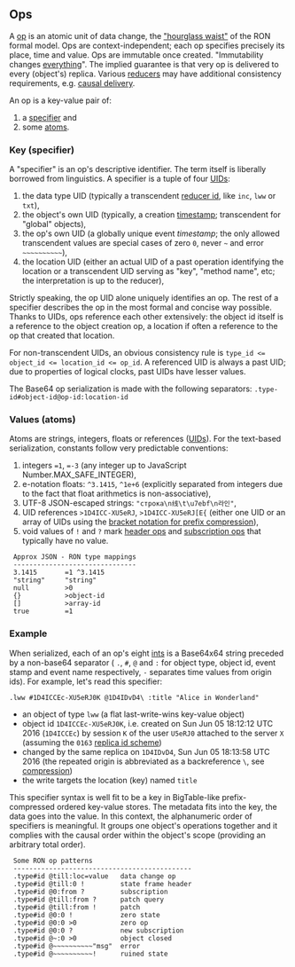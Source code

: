## Ops

A [op](op.md) is an atomic unit of data change, the ["hourglass waist"][waist] of the RON formal model.
Ops are context-independent; each op specifies precisely its place, time and value.
Ops are immutable once created.
"Immutability changes [everything][pat]".
The implied guarantee is that very op is delivered to every (object's) replica.
Various [reducers](reducer.md) may have additional consistency requirements, e.g. [causal delivery][causal].

An op is a key-value pair of:
1. a [specifier](spec.md) and
2. some [atoms](atom.md).

### Key (specifier)

A "specifier" is an op's descriptive identifier.
The term itself is liberally borrowed from linguistics.
A specifier is a tuple of four [UIDs](uid.md):

1. the data type UID (typically a transcendent [reducer id](reducer.md), like `inc`, `lww` or `txt`),
2. the object's own UID (typically, a creation [timestamp](uid.md); transcendent for "global" objects),
3. the op's own UID (a globally unique event *timestamp*; the only allowed transcendent values are special cases of zero `0`, never `~` and error `~~~~~~~~~~`),
4. the location UID (either an actual UID of a past operation identifying the location or a transcendent UID serving as "key", "method name", etc; the interpretation is up to the reducer),

Strictly speaking, the op UID alone uniquely identifies an op.
The rest of a specifier describes the op in the most formal and concise way possible.
Thanks to UIDs, ops reference each other extensively: the object id itself is a reference to the object creation op, a location if often a reference to the op that created that location.

For non-transcendent UIDs, an obvious consistency rule is `type_id <= object_id <= location_id <= op_id`.
A referenced UID is always a past UID; due to properties of logical clocks, past UIDs have lesser values.

The Base64 op serialization is made with the following separators: `.type-id#object-id@op-id:location-id`

### Values (atoms)

Atoms are strings, integers, floats or references ([UIDs](uid.md)).
For the text-based serialization, constants follow very predictable conventions:
1. integers `=1`, `=-3` (any integer up to JavaScript Number.MAX_SAFE_INTEGER),
2. e-notation floats: `^3.1415`, `^1e+6` (explicitly separated from integers due to the fact that float arithmetics is non-associative),
3. UTF-8 JSON-escaped strings: `"строка\n线\t\u7ebf\n라인"`,
4. UID references `>1D4ICC-XU5eRJ`, `>1D4ICC-XU5eRJ[E{` (either one UID or an array of UIDs using the [bracket notation for prefix compression](compression.md)),
5. void values of `!` and `?` mark [header ops](frame.md) and [subscription ops](subscription.md) that typically have no value.

```
 Approx JSON - RON type mappings
 -------------------------------
 3.1415       =1 ^3.1415
 "string"     "string"
 null         >0
 {}           >object-id
 []           >array-id
 true         =1
```

### Example

When serialized, each of an op's eight [ints](int.md) is a Base64x64 string preceded by a non-base64 separator ( `.`, `#`, `@` and `:` for object type, object id, event stamp and event name respectively, `-` separates time values from origin ids).
For example, let's read this specifier:

```
.lww #1D4ICCEc-XU5eRJ0K @1D4IDvD4\ :title "Alice in Wonderland"
```

* an object of type `lww` (a flat last-write-wins key-value object)
* object id `1D4ICCEc-XU5eRJ0K`, i.e. created on Sun Jun 05 18:12:12 UTC 2016 (`1D4ICCEc`) by session `K` of the user `U5eRJ0` attached to the server `X` (assuming the `0163` [replica id scheme](replica.md))
* changed by the same replica on `1D4IDvD4`, Sun Jun 05 18:13:58 UTC 2016 (the repeated origin is abbreviated as a backreference `\`, see [compression](compression.md))
* the write targets the location (key) named `title`

This specifier syntax is well fit to be a key in BigTable-like prefix-compressed ordered key-value stores.
The metadata fits into the key, the data goes into the value.
In this context, the alphanumeric order of specifiers is meaningful.
It groups one object's operations together and it complies with the causal order within the object's scope (providing an arbitrary total order).

```
 Some RON op patterns
 ---------------------------------------------
 .type#id @till:loc=value   data change op
 .type#id @till:0 !         state frame header
 .type#id @0:from ?         subscription
 .type#id @till:from ?      patch query
 .type#id @till:from !      patch
 .type#id @0:0 !            zero state
 .type#id @0:0 >0           zero op
 .type#id @0:0 ?            new subscription
 .type#id @~:0 >0           object closed
 .type#id @~~~~~~~~~~"msg"  error
 .type#id @~~~~~~~~~~!      ruined state

```

[waist]: https://www.iab.org/wp-content/IAB-uploads/2011/03/hourglass-london-ietf.pdf
[causal]: https://en.wikipedia.org/wiki/Causal_consistency
[pat]: http://cidrdb.org/cidr2015/Papers/CIDR15_Paper16.pdf
